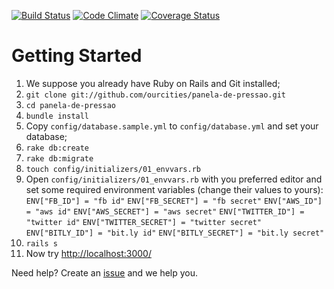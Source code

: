 [![Build Status](https://travis-ci.org/ourcities/panela-de-pressao.svg?branch=master)](https://travis-ci.org/ourcities/panela-de-pressao)
[![Code Climate](https://codeclimate.com/github/ourcities/panela-de-pressao.png)](https://codeclimate.com/github/ourcities/panela-de-pressao)
[![Coverage Status](https://coveralls.io/repos/ourcities/panela-de-pressao/badge.png)](https://coveralls.io/r/ourcities/panela-de-pressao)

# Getting Started
1. We suppose you already have Ruby on Rails and Git installed;
2. `git clone git://github.com/ourcities/panela-de-pressao.git`
3. `cd panela-de-pressao`
4. `bundle install`
5. Copy `config/database.sample.yml` to `config/database.yml` and set your database;
6. `rake db:create`
7. `rake db:migrate`
8. `touch config/initializers/01_envvars.rb`
9. Open `config/initializers/01_envvars.rb` with you preferred editor and set some required environment variables (change their values to yours):
`ENV["FB_ID"] = "fb id"`
`ENV["FB_SECRET"] = "fb secret"`
`ENV["AWS_ID"] = "aws id"`
`ENV["AWS_SECRET"] = "aws secret"`
`ENV["TWITTER_ID"] = "twitter id"`
`ENV["TWITTER_SECRET"] = "twitter secret"`
`ENV["BITLY_ID"] = "bit.ly id"`
`ENV["BITLY_SECRET"] = "bit.ly secret"`
10. `rails s`
11. Now try [http://localhost:3000/](http://localhost:3000/)

Need help? Create an [issue](https://github.com/ourcities/panela-de-pressao/issues) and we help you.


